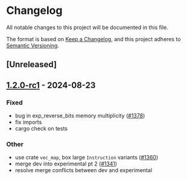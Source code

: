 # Changelog

All notable changes to this project will be documented in this file.

The format is based on [Keep a Changelog](https://keepachangelog.com/en/1.0.0/),
and this project adheres to [Semantic Versioning](https://semver.org/spec/v2.0.0.html).

## [Unreleased]

## [1.2.0-rc1](https://github.com/succinctlabs/sp1/releases/tag/sp1-recursion-core-v2-v1.2.0-rc1) - 2024-08-23

### Fixed

- bug in exp_reverse_bits memory multiplicity ([#1378](https://github.com/succinctlabs/sp1/pull/1378))
- fix imports
- cargo check on tests

### Other

- use crate `vec_map`, box large `Instruction` variants ([#1360](https://github.com/succinctlabs/sp1/pull/1360))
- merge dev into experimental pt 2 ([#1341](https://github.com/succinctlabs/sp1/pull/1341))
- resolve merge conflicts between dev and experimental
